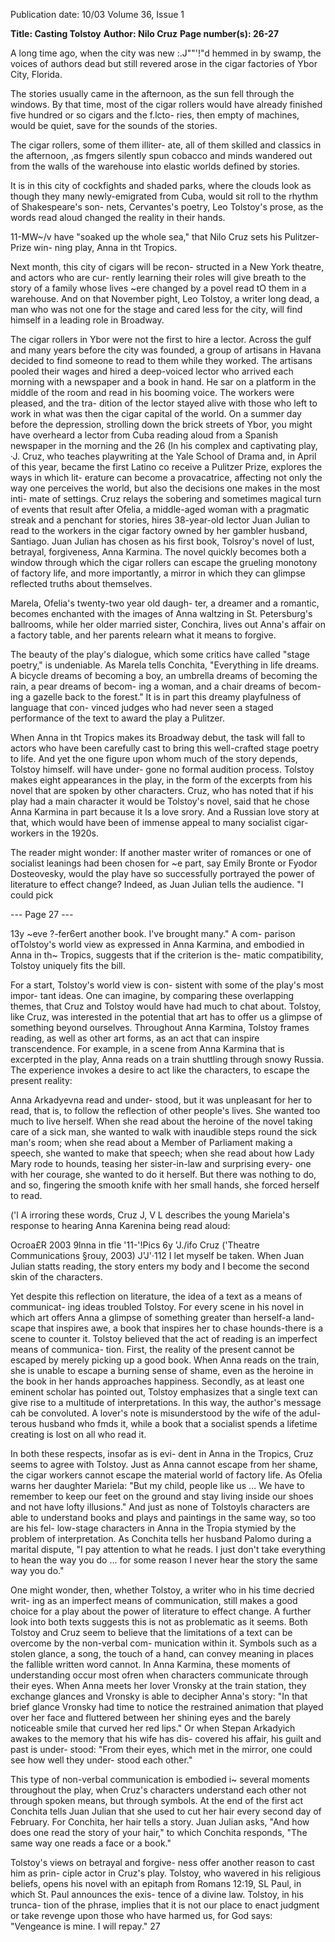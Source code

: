 Publication date: 10/03
Volume 36, Issue 1

**Title: Casting Tolstoy**
**Author: Nilo Cruz**
**Page number(s): 26-27**

A long time ago, when the city was new 
:.J""'\!"d hemmed in by swamp, the voices 
of authors dead but still revered arose 
in the cigar factories of Ybor City, Florida. 

The stories usually came in the afternoon, as 
the sun fell through the windows. By that 
time, most of the 
cigar rollers would 
have already finished 
five hundred or so 
cigars and the f.lcto-
ries, then empty of 
machines, would be 
quiet, save for the 
sounds of the stories. 

The cigar 
rollers, 
some of them illiter-
ate, 
all of them 
skilled 
and 
classics in the afternoon, ,as fmgers silently 
spun cobacco and minds wandered out from 
the walls of the warehouse into elastic worlds 
defined by stories. 

It is in this city of cockfights and shaded 
parks, where the clouds look as though they 
many 
newly-emigrated 
from Cuba, would sit 
roll 
to 
the 
rhythm 
of 
Shakespeare's 
son-
nets, 
Cervantes's 
poetry, 
Leo 
Tolstoy's prose, as the 
words read aloud 
changed the reality in 
their hands. 

11-MW~/v 
have "soaked up the 
whole 
sea," 
that 
Nilo Cruz sets his 
Pulitzer-Prize win-
ning play, Anna in 
tht Tropics. 

Next 
month, this city of 
cigars will be recon-
structed in a New 
York theatre, and 
actors who are cur-
rently learning their 
roles will give breath 
to the story of a 
family whose lives 
~ere changed by a 
povel read tO them 
in a warehouse. And 
on that November 
pight, Leo Tolstoy, a 
writer long dead, a 
man who was not 
one for the stage 
and cared less for 
the city, will find 
himself in a leading 
role in Broadway. 

The cigar rollers 
in Ybor were not the 
first to hire a lector. 
Across the gulf and many years before the city 
was founded, a group of artisans in Havana 
decided to find someone to read to them 
while they worked. The artisans pooled their 
wages and hired a deep-voiced lector who 
arrived each morning with a newspaper and a 
book in hand. He sar on a platform in the 
middle of the room and read in his booming 
voice. The workers were pleased, and the tra-
dition of the lector stayed alive with those 
who left to work in what was then the cigar 
capital of the world. On a summer day before 
the depression, strolling down the brick 
streets of Ybor, you might have overheard a 
lector from Cuba reading aloud from a 
Spanish newspaper in the morning and the
26 
(ln his complex and captivating play, 
·J. Cruz, who teaches playwriting at the Yale 
School of Drama and, in April of this 
year, became the first Latino co receive a 
Pulitzer Prize, explores the ways in which lit-
erature can become a provacatrice, affecting 
not only the way one perceives the world, but 
also the decisions one makes in the most inti-
mate of settings. Cruz relays the sobering and 
sometimes magical turn of events that result 
after Ofelia, a middle-aged woman with a 
pragmatic streak and a penchant for stories, 
hires 38-year-old lector Juan Julian to read to 
the workers in the cigar factory owned by her 
gambler husband, Santiago. Juan Julian has 
chosen as his first book, Tolsroy's novel of 
lust, 
betrayal, 
forgiveness, 
Anna 
Karmina. The novel quickly becomes both a 
window through which the cigar rollers can 
escape the grueling monotony of factory life, 
and more importantly, a mirror in which they 
can glimpse reflected truths about themselves. 

Marela, Ofelia's twenty-two year old daugh-
ter, a dreamer and a romantic, becomes 
enchanted with the images of Anna waltzing 
in St. Petersburg's ballrooms, while her older 
married sister, Conchira, lives out Anna's 
affair on a factory table, and her parents 
relearn what it means to forgive. 

The beauty of the play's dialogue, which 
some critics have called "stage poetry," is 
undeniable. As Marela tells Conchita, 
"Everything in life dreams. A bicycle dreams 
of becoming a boy, an umbrella dreams of 
becoming the rain, a pear dreams of becom-
ing a woman, and a chair dreams of becom-
ing a gazelle back to the forest." It is in part 
this dreamy playfulness of language that con-
vinced judges who had never seen a staged 
performance of the text to award the play a 
Pulitzer. 

When Anna in tht Tropics makes its 
Broadway debut, the task will fall to actors 
who have been carefully cast to bring this 
well-crafted stage poetry to life. And yet the 
one figure upon whom much of the story 
depends, Tolstoy himself. will have under-
gone no formal audition process. Tolstoy 
makes eight appearances in the play, in the 
form of the excerpts from his novel that are 
spoken by other characters. Cruz, who has 
noted that if his play had a main character it 
would be Tolstoy's novel, said that he chose 
Anna Karmina in part because it Is a love 
srory. And a Russian love story at that, which 
would have been of immense appeal to many 
socialist cigar-workers in the 1920s. 

The reader might wonder: If another 
master writer of romances or one of socialist 
leanings had been chosen for ~e part, say 
Emily Bronte or Fyodor Dosteovesky, would 
the play have so successfully portrayed the 
power of literature to effect change? Indeed, 
as Juan Julian tells the audience. "I could pick 


--- Page 27 ---

13y ~eve ?-fer6ert 
another book. I've brought many." A com-
parison ofTolstoy's world view as expressed 
in Anna Karmina, and embodied in Anna in 
th~ Tropics, suggests that if the criterion is the-
matic compatibility, Tolstoy uniquely fits the 
bill. 

For a start, Tolstoy's world view is con-
sistent with some of the play's most impor-
tant ideas. One can imagine, by comparing 
these overlapping themes, that Cruz and 
Tolstoy would have had much to chat about. 
Tolstoy, like Cruz, was interested in the 
potential that art has to offer us a glimpse of 
something beyond ourselves. Throughout 
Anna Karmina, Tolstoy frames reading, as 
well as other art forms, as an act that can 
inspire transcendence. For example, in a 
scene from Anna Karmina that is excerpted 
in the play, Anna reads on a train shuttling 
through snowy Russia. The experience 
invokes a desire to act like the characters, to 
escape the present reality: 

Anna Arkadyevna read and under-
stood, but it was unpleasant for her to 
read, that is, to follow the reflection 
of other people's lives. She wanted too 
much to live herself. When she read 
about the heroine of the novel taking 
care of a sick man, she wanted to walk 
with inaudible steps round the sick 
man's room; when she read about a 
Member of Parliament making a 
speech, she wanted to make that 
speech; when she read about how 
Lady Mary rode to hounds, teasing 
her sister-in-law and surprising every-
one with her courage, she wanted to 
do it herself. But there was nothing to 
do, and so, fingering the smooth 
knife with her small hands, she forced 
herself to read. 

('l A irroring 
these 
words, 
Cruz 
J, V L describes the young Mariela's 
response to hearing Anna Karenina 
being read aloud: 

Ocroa£R 2003 
9lnna in tfie '11-'!Pics 6y 'J./ifo Cruz ('Theatre 
Communications §rouy, 2003) J'J'·112 
I let myself be taken. When Juan 
Julian statts reading, the story enters 
my body and I become the second 
skin of the characters. 

Yet despite this reflection on literature, 
the idea of a text as a means of communicat-
ing ideas troubled Tolstoy. For every scene in 
his novel in which art offers Anna a glimpse 
of something greater than herself-a land-
scape that inspires awe, a book that inspires 
her to chase hounds-there is a scene to 
counter it. Tolstoy believed that the act of 
reading is an imperfect means of communica-
tion. First, the reality of the present cannot be 
escaped by merely picking up a good book. 
When Anna reads on the train, she is unable 
to escape a burning sense of shame, even as 
the heroine in the book in her hands 
approaches happiness. Secondly, as at least 
one eminent scholar has pointed out, Tolstoy 
emphasizes that a single text can give rise to a 
multitude of interpretations. In this way, the 
author's message cah be convoluted. A lover's 
note is misunderstood by the wife of the adul-
terous husband who fmds it, while a book 
that a socialist spends a lifetime creating is 
lost on all who read it. 

In both these respects, insofar as is evi-
dent in Anna in the Tropics, Cruz seems to 
agree with Tolstoy. Just as Anna cannot escape 
from her shame, the cigar workers cannot 
escape the material world of factory life. As 
Ofelia warns her daughter Mariela: "But my 
child, people like us ... We have to remember 
to keep our feet on the ground and stay living 
inside our shoes and not have lofty illusions." 
And just as none of Tolstoyls characters are 
able to understand books and plays and 
paintings in the same way, so too are his fel-
low-stage characters in Anna in the Tropia 
stymied by the problem of interpretation. As 
Conchita tells her husband Palomo during a 
marital dispute, "I pay attention to what he 
reads. I just don't take everything to hean the 
way you do ... for some reason I never hear 
the story the same way you do." 

One might wonder, then, whether 
Tolstoy, a writer who in his time decried writ-
ing as an imperfect means of communication, 
still makes a good choice for a play about the 
power of literature to effect change. A further 
look into both texts suggests this is not as 
problematic as it seems. Both Tolstoy and 
Cruz seem to believe that the limitations of a 
text can be overcome by the non-verbal com-
munication within it. Symbols such as a 
stolen glance, a song, the touch of a hand, can 
convey meaning in places the fallible written 
word cannot. In Anna Karmina, these 
moments of understanding occur most ofren 
when characters communicate through their 
eyes. When Anna meets her lover Vronsky at 
the train station, they exchange glances and 
Vronsky is able to decipher Anna's story: "In 
that brief glance Vronsky had time to notice 
the restrained animation that played over her 
face and fluttered between her shining eyes 
and the barely noticeable smile that curved 
her red lips." Or when Stepan Arkadyich 
awakes to the memory that his wife has dis-
covered his affair, his guilt and past is under-
stood: "From their eyes, which met in the 
mirror, one could see how well they under-
stood each other." 

This type of non-verbal communication 
is embodied i~ several moments throughout 
the play, when Cruz's characters understand 
each other not through spoken means, but 
through symbols. At the end of the first act 
Conchita tells Juan Julian that she used to cut 
her hair every second day of February. For 
Conchita, her hair tells a story. Juan Julian 
asks, "And how does one read the story of 
your hair," to which Conchita responds, "The 
same way one reads a face or a book." 

Tolstoy's views on betrayal and forgive-
ness offer another reason to cast him as prin-
ciple actor in Cruz's play. Tolstoy, who 
wavered in his religious beliefs, opens his 
novel with an epitaph from Romans 12:19, SL 
Paul, in which St. Paul announces the exis-
tence of a divine law. Tolstoy, in his trunca-
tion of the phrase, implies that it is not our 
place to enact judgment or take revenge upon 
those who have harmed us, for God says: 
"Vengeance is mine. I will repay." 
27